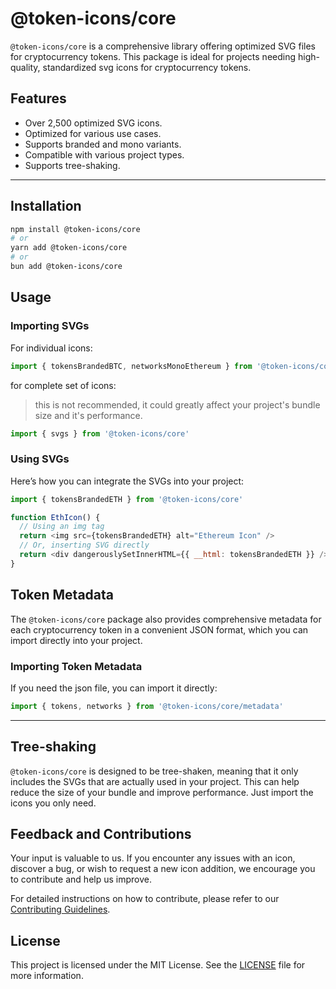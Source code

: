 # @token-icons/core

`@token-icons/core` is a comprehensive library offering optimized SVG files for cryptocurrency tokens. This package is ideal for projects needing high-quality, standardized svg icons for cryptocurrency tokens.

## Features

- Over 2,500 optimized SVG icons.
- Optimized for various use cases.
- Supports branded and mono variants.
- Compatible with various project types.
- Supports tree-shaking.

---

## Installation

```bash
npm install @token-icons/core
# or
yarn add @token-icons/core
# or
bun add @token-icons/core
```

## Usage

### Importing SVGs

For individual icons:

```js
import { tokensBrandedBTC, networksMonoEthereum } from '@token-icons/core'
```

for complete set of icons:

> this is not recommended, it could greatly affect your project's bundle size and it's performance.

```jsx
import { svgs } from '@token-icons/core'
```

### Using SVGs

Here’s how you can integrate the SVGs into your project:

```js
import { tokensBrandedETH } from '@token-icons/core'

function EthIcon() {
  // Using an img tag
  return <img src={tokensBrandedETH} alt="Ethereum Icon" />
  // Or, inserting SVG directly
  return <div dangerouslySetInnerHTML={{ __html: tokensBrandedETH }} />
}
```

## Token Metadata

The `@token-icons/core` package also provides comprehensive metadata for each cryptocurrency token in a convenient JSON format, which you can import directly into your project.

### Importing Token Metadata

If you need the json file, you can import it directly:

```js
import { tokens, networks } from '@token-icons/core/metadata'
```

---

## Tree-shaking

`@token-icons/core` is designed to be tree-shaken, meaning that it only includes the SVGs that are actually used in your project. This can help reduce the size of your bundle and improve performance. Just import the icons you only need.

## Feedback and Contributions

Your input is valuable to us. If you encounter any issues with an icon, discover a bug, or wish to request a new icon addition, we encourage you to contribute and help us improve.

For detailed instructions on how to contribute, please refer to our [Contributing Guidelines](https://github.com/0xa3k5/token-icons/blob/main/CONTRIBUTING.md).

## License

This project is licensed under the MIT License. See the [LICENSE](https://github.com/0xa3k5/token-icons/blob/main/LICENSE) file for more information.
